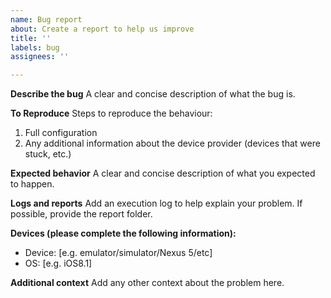 ```yaml
---
name: Bug report
about: Create a report to help us improve
title: ''
labels: bug
assignees: ''

---
```


**Describe the bug**
A clear and concise description of what the bug is.

**To Reproduce**
Steps to reproduce the behaviour:
1. Full configuration
2. Any additional information about the device provider (devices that were stuck, etc.)

**Expected behavior**
A clear and concise description of what you expected to happen.

**Logs and reports**
Add an execution log to help explain your problem. If possible, provide the report folder.

**Devices (please complete the following information):**
 - Device: [e.g. emulator/simulator/Nexus 5/etc]
 - OS: [e.g. iOS8.1]

**Additional context**
Add any other context about the problem here.
